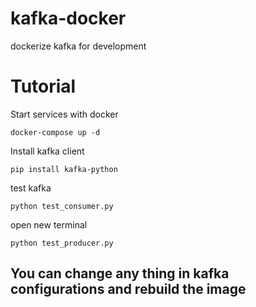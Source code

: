 # kafka-docker
dockerize kafka for development

# Tutorial

Start services with docker

`docker-compose up -d`

Install kafka client

`pip install kafka-python`

test kafka

`python test_consumer.py`


open new terminal

`python test_producer.py`


## You can change any thing in kafka configurations and rebuild the image

